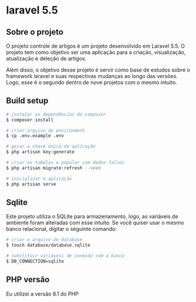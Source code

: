 # laravel 5.5

## Sobre o projeto
O projeto controle de artigos é um projeto desenvolvido em Laravel 5.5. O projeto tem como objetivo ser uma aplicação para a criação, visualização, atualização e deleção de artigos.

Além disso, o objetivo desse projeto é servir como base de estudos sobre o framework laravel e suas respectivas mudanças ao longo das versões. Logo, esse é o segundo dentro de nove projetos com o mesmo intuito.

## Build setup
```bash
# instalar as dependências do composer
$ composer install

# criar arquivo de environment
$ cp .env.example .env

# gerar a chave única da aplicação
$ php artisan key:generate

# criar as tabelas e popular com dados falsos
$ php artisan migrate:refresh --seed

# inicializar a aplicação
$ php artisan serve
```

## Sqlite
Este projeto utiliza o SQLite para armazenamento, logo, as variáveis de ambiente foram alteradas com esse intuito. Se você quiser usar o mesmo banco relacional, digitar o seguinte comando:
```bash
# criar o arquivo de database
$ touch database/database.sqlite

# substituir variávesi de conexão com o banco
$ DB_CONNECTION=sqlite
```

## PHP versão
Eu utilizei a versão 8.1 do PHP